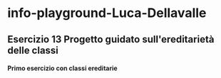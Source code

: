 # info-playground-Luca-Dellavalle

## Esercizio 13 Progetto guidato sull'ereditarietà delle classi
 
#### Primo esercizio con classi ereditarie 
